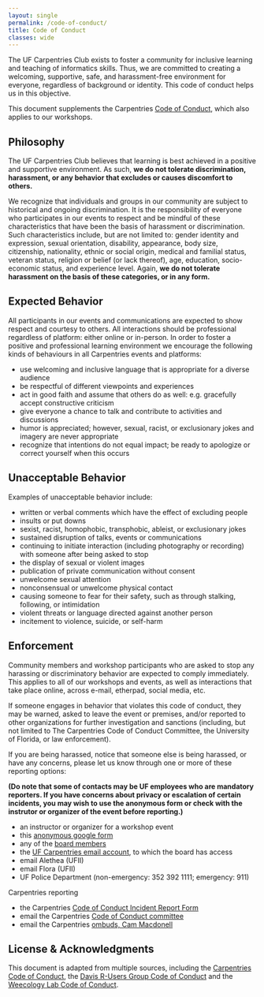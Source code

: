 ```yaml
---
layout: single
permalink: /code-of-conduct/
title: Code of Conduct
classes: wide
---
```


The UF Carpentries Club exists to foster a community for inclusive learning and teaching of informatics skills. Thus, we are committed to creating a welcoming, supportive, safe, and harassment-free environment for everyone, regardless of background or identity. This code of conduct helps us in this objective.

This document supplements the Carpentries [Code of Conduct](https://docs.carpentries.org/topic_folders/policies/code-of-conduct.html), which also applies to our workshops.

## Philosophy

The UF Carpentries Club believes that learning is best achieved in a positive and supportive environment. As such, **we do not tolerate discrimination, harassment, or any behavior that excludes or causes discomfort to others.**

We recognize that individuals and groups in our community are subject to historical and ongoing discrimination. It is the responsibility of everyone who participates in our events to respect and be mindful of these characteristics that have been the basis of harassment or discrimination. Such characteristics include, but are not limited to: gender identity and expression, sexual orientation, disability, appearance, body size, citizenship, nationality, ethnic or social origin, medical and familial status, veteran status, religion or belief (or lack thereof), age, education, socio-economic status, and experience level. Again, **we do not tolerate harassment on the basis of these categories, or in any form.**

## Expected Behavior

All participants in our events and communications are expected to show respect and courtesy to others. All interactions should be professional regardless of platform: either online or in-person. In order to foster a positive and professional learning environment we encourage the following kinds of behaviours in all Carpentries events and platforms:

* use welcoming and inclusive language that is appropriate for a diverse audience
* be respectful of different viewpoints and experiences
* act in good faith and assume that others do as well: e.g. gracefully accept constructive criticism
* give everyone a chance to talk and contribute to activities and discussions
* humor is appreciated; however, sexual, racist, or exclusionary jokes and imagery are never appropriate
* recognize that intentions do not equal impact; be ready to apologize or correct yourself when this occurs

## Unacceptable Behavior

Examples of unacceptable behavior include:

* written or verbal comments which have the effect of excluding people
* insults or put downs
* sexist, racist, homophobic, transphobic, ableist, or exclusionary jokes
* sustained disruption of talks, events or communications
* continuing to initiate interaction (including photography or recording) with someone after being asked to stop
* the display of sexual or violent images
* publication of private communication without consent
* unwelcome sexual attention
* nonconsensual or unwelcome physical contact
* causing someone to fear for their safety, such as through stalking, following, or intimidation
* violent threats or language directed against another person
* incitement to violence, suicide, or self-harm

## Enforcement

Community members and workshop participants who are asked to stop any harassing or discriminatory behavior are expected to comply immediately. This applies to all of our workshops and events, as well as interactions that take place online, across e-mail, etherpad, social media, etc.

If someone engages in behavior that violates this code of conduct, they may be warned, asked to leave the event or premises, and/or reported to other organizations for further investigation and sanctions (including, but not limited to The Carpentries Code of Conduct Committee, the University of Florida, or law enforcement). 

If you are being harassed, notice that someone else is being harassed, or have any concerns, please let us know through one or more of these reporting options:

**(Do note that some of contacts may be UF employees who are mandatory reporters. If you have concerns about privacy or escalation of certain incidents, you may wish to use the anonymous form or check with the instrutor or organizer of the event before reporting.)**

* an instructor or organizer for a workshop event
* this [anonymous google form](***)
* any of the [board members](https://www.uf-carpentries.org/governance/)
* the [UF Carpentries email account](mailto:ufcarpentries@gmail.com), to which the board has access
* email Alethea (UFII)
* email Flora (UFII)
* UF Police Department (non-emergency: 352 392 1111; emergency: 911)

Carpentries reporting
* the Carpentries [Code of Conduct Incident Report Form](https://goo.gl/forms/KoUfO53Za3apOuOK2)
* email the Carpentries [Code of Conduct committee](mailto:coc@carpentries.org)
* email the Carpentries [ombuds, Cam Macdonell](confidential@carpentries.org)


## License & Acknowledgments

This document is adapted from multiple sources, including the [Carpentries Code of Conduct](https://docs.carpentries.org/topic_folders/policies/code-of-conduct.html), the [Davis R-Users Group Code of Conduct](https://d-rug.github.io/code-of-conduct.html) and the [Weecology Lab Code of Conduct](https://github.com/weecology/lab-wiki/wiki/WEecology:-Code-of-Conduct).
